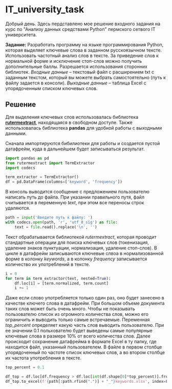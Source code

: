 # IT_university_task

Добрый день. 
Здесь пердставлено мое решение входного задания на курс по "Анализу данных средствами Python" пермского сетвого IT университета.

**Задание:**
Разработать программу на языке программирования Python, которая выделяет ключевые слова в заданном русскоязычном тексте. Использовать частотный анализ слов в тексте. За приведение слов к нормальной форме и исключение стоп-слов можно получить дополнительные баллы. Разрешается использования сторонних библиотек.
*Входные данные* – текстовый файл с расширением txt с заданным текстом, который вы можете выбрать самостоятельно (путь к файлу задается в консоли).
*Выходные данные* – таблица Excel с упорядоченным списком ключевых слов.

## Решение
Для выделения ключевых слов использовалась библиотека [**rutermextract**](https://pypi.org/project/rutermextract/), находящаяся в свободном доступе. Также использовалась библиотека **pandas** для удобной работы с выходными данными. 

Сначала импортируются бибилиотеки для работы и создается пустой датафрейм, куда в дальнейшем будет записываться результат.
```python
import pandas as pd
from rutermextract import TermExtractor
import codecs

term_extractor = TermExtractor()
df = pd.DataFrame(columns=['keyword', 'frequency'])
```
В консоль выводится сообщение с предложением пользователю написать путь до файла. При указании правильного путя, файл считывается в переменную *text*, при этом все переносы строк удаляются.
```python
path = input('Введите путь к файлу: ')
with codecs.open(path, 'r', 'utf_8_sig') as file:
    text = file.read().replace('\n', '')
```
Текст обрабатывается библиотекой *rutermextract*, которая проводит стандартные операции для поиска ключевых слов (токенизация, удаление знаков пунктуации, нормализация, удаление стоп-слов). В цикле в датафрейм записываются ключевые слвоа в нормализованной форме в колонку *keywords*, а в колонку *frequency* записывается количество их употреблений в тексте.
```python
i = 0
for term in term_extractor(text, nested=True):
    df.loc[i] = [term.normalized, term.count]
    i += 1
```
Даже если слово употребляется только один раз, оно будет занесено в качестве ключего слова в датафрейм. При большом объеме документа таких слов может быть очень много. Чтобы не показывать пользователю список из огромного количества слов, можно его ограничить и выводить только самые встречаемые. Переменная *top_percent* определяет какую часть слов выводить пользователю. При ее значении 0.1 польхователю будет выведены самые популярные ключевые слова в размере 10% от всего количества слов. 
Далее происходит сохранение датафрейма в формате Excel в ту папку, где находится файл, указанный пользователем. В файле в первом столбце упорядоченный по частоте список ключевых слов, а во втором столбце их частота употребления в тексте.
```python
top_percent = 0.1

df_top = df.loc[df.frequency > df.loc[int(df.shape[0]*top_percent)].frequency]
df_top.to_excel(f'{path[:path.rfind(".")] + "_"}keywords.xlsx', index=False)
```
